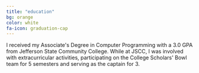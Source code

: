 ```yaml
---
title: "education"
bg: orange
color: white
fa-icon: graduation-cap
---
```


I received my Associate's Degree in Computer Programming with a 3.0 GPA from Jefferson State Community College. While at JSCC, I was involved with extracurricular activities, participating on the College Scholars' Bowl team for 5 semesters and serving as the captain for 3.
